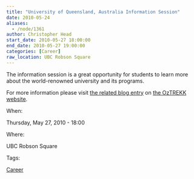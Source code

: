 ```yaml
---
title: "University of Queensland, Australia Information Session"
date: 2010-05-24
aliases:
  - /node/1361
author: Christopher Head
start_date: 2010-05-27 18:00:00
end_date: 2010-05-27 19:00:00
categories: [Career]
raw_location: UBC Robson Square
---
```


The information session is a great opportunity for students to learn more about the world-renowned university and its programs.

For more information please visit [the related blog entry](http://oztrekk.com/blog/?p=1143) on [the OzTREKK website](http://oztrekk.com/).

When: 

Thursday, May 27, 2010 - 18:00

Where: 

UBC Robson Square

Tags: 

[Career](/career)
